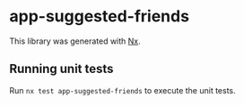# app-suggested-friends

This library was generated with [Nx](https://nx.dev).

## Running unit tests

Run `nx test app-suggested-friends` to execute the unit tests.
